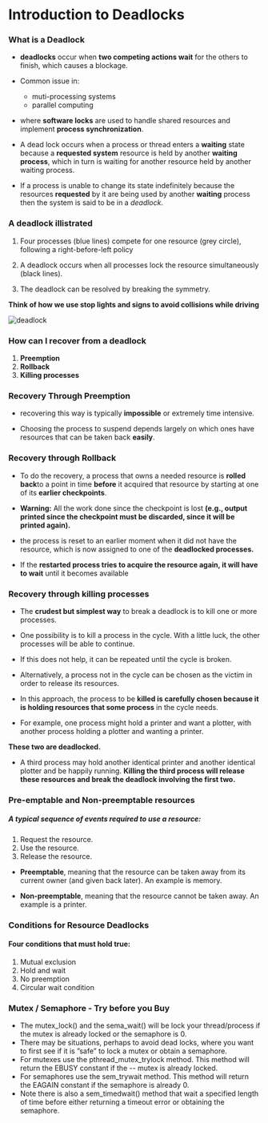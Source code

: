 # Introduction to Deadlocks

### What is a Deadlock

- **deadlocks** occur when **two competing actions wait** for the others to finish, which causes a blockage.

- Common issue in:
    - muti-processing systems
    - parallel computing


-  where **software locks** are used to handle shared resources and implement **process synchronization**.

- A dead lock occurs when a process or thread enters a **waiting** state because a **requested system** resource is held by another **waiting process**, which in turn is waiting for another resource held by another waiting process.

- If a process is unable to change its state indefinitely because the resources **requested** by it are being used by another **waiting** process then the system is said to be in a _deadlock_.

### A deadlock illistrated

1.  Four processes (blue lines) compete for one resource (grey circle), following a right-before-left policy

2. A deadlock occurs when all processes lock the resource simultaneously (black lines).

3. The deadlock can be resolved by breaking the symmetry. 

**Think of how we use stop lights and signs to avoid collisions while driving**

![deadlock](/home/owen/CST-321/Notes/Topic3/screenshots/deadlock.gif)

### How can I recover from a deadlock

1. **Preemption**
2. **Rollback**
3. **Killing processes**


###  Recovery Through Preemption
- recovering this way is typically **impossible** or extremely time intensive.

- Choosing the process to suspend depends largely on which ones have resources that can be taken back **easily**.

### Recovery through Rollback
 - To do the recovery, a process that owns a needed resource is **rolled back**to a point in time **before** it acquired that resource by starting at one of its **earlier checkpoints**.

 - **Warning:** All the work done since the checkpoint is lost **(e.g., output printed since the checkpoint must be discarded, since it will be printed again).**

- the process is reset to an earlier moment when it did not have the resource, which is now assigned to one of the **deadlocked processes.**

- If the **restarted process tries to acquire the resource again, it will have to wait** until it becomes available  

### Recovery through killing processes

- The **crudest but simplest way** to break a deadlock is to kill one or more processes.

- One possibility is to kill a process in the cycle. With a little luck, the other processes will be able to continue.

- If this does not help, it can be repeated until the cycle is broken.

- Alternatively, a process not in the cycle can be chosen as the victim in order to release its resources.

- In this approach, the process to be **killed is carefully chosen because it is holding resources that some process** in the cycle needs.

- For example, one process might hold a printer and want a plotter, with another process holding a plotter and wanting a printer.

**These two are deadlocked.**

- A third process may hold another identical printer and another identical plotter and be happily running. **Killing the third process will release these resources and break the deadlock involving the first two.**


### Pre-emptable and Non-preemptable resources

##### A typical sequence of events required to use a resource:

1. Request the resource.
2. Use the resource.
3. Release the resource.

- **Preemptable**, meaning that the resource can be taken away from its current owner (and given back later). An example is memory.

- **Non-preemptable**, meaning that the resource cannot be taken away. An example is a printer.

### Conditions for Resource Deadlocks

#### Four conditions that must hold true:
1. Mutual exclusion
2. Hold and wait
3. No preemption
4. Circular wait condition


### Mutex / Semaphore - Try before you Buy

- The mutex_lock() and the sema_wait() will be lock your thread/process if the mutex is already locked or the semaphore is 0.
- There may be situations, perhaps to avoid dead locks, where you want to first see if it is ”safe” to lock a mutex or obtain a semaphore.
- For mutexes use the pthread_mutex_trylock method. This method will return the EBUSY constant if the -- mutex is already locked.
- For semaphores use the sem_trywait method. This method will return the EAGAIN constant if the semaphore is already 0.
- Note there is also a sem_timedwait() method that wait a specified length of time before either returning a timeout error or obtaining the semaphore.
